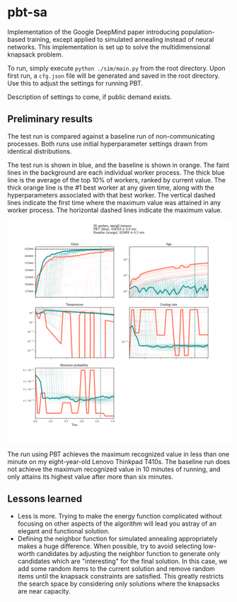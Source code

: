 # pbt-sa
Implementation of the Google DeepMind paper introducing population-based training, except applied to simulated annealing instead of neural networks. This implementation is set up to solve the multidimensional knapsack problem.

To run, simply execute `python ./sim/main.py` from the root directory. Upon first run, a `cfg.json` file will be generated and saved in the root directory. Use this to adjust the settings for running PBT.

Description of settings to come, if public demand exists.

## Preliminary results

The test run is compared against a baseline run of non-communicating processes. Both runs use initial hyperparameter settings drawn from identical distributions. 

The test run is shown in blue, and the baseline is shown in orange. The faint lines in the background are each individual worker process. The thick blue line is the average of the top 10% of workers, ranked by current value. The thick orange line is the #1 best worker at any given time, along with the hyperparameters associated with that best worker. The vertical dashed lines indicate the first time where the maximum value was attained in any worker process. The horizontal dashed lines indicate the maximum value.

![Preliminary results](https://github.com/lukasmericle/pbt-sa/blob/master/20180730030740%2B20180730031812-short.png)

The run using PBT achieves the maximum recognized value in less than one minute on my eight-year-old Lenovo Thinkpad T410s. The baseline run does not achieve the maximum recognized value in 10 minutes of running, and only attains its highest value after more than six minutes.

## Lessons learned

* Less is more. Trying to make the energy function complicated without focusing on other aspects of the algorithm will lead you astray of an elegant and functional solution.
* Defining the neighbor function for simulated annealing appropriately makes a huge difference. When possible, try to avoid selecting low-worth candidates by adjusting the neighbor function to generate only candidates which are "interesting" for the final solution. In this case, we add some random items to the current solution and remove random items until the knapsack constraints are satisfied. This greatly restricts the search space by considering only solutions where the knapsacks are near capacity.
